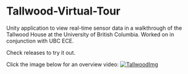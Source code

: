 # Tallwood-Virtual-Tour
Unity application to view real-time sensor data in a walkthrough of the Tallwood House at the University of British Columbia. Worked on in conjunction with UBC ECE.

Check releases to try it out.

Click the image below for an overview video:
[![TallwoodImg](http://i3.ytimg.com/vi/4hNkxYDLa_g/maxresdefault.jpg)](https://www.youtube.com/watch?v=4hNkxYDLa_g)
